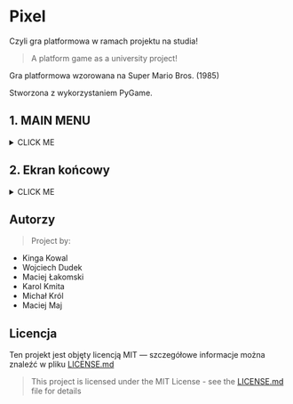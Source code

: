 # Pixel
Czyli gra platformowa w ramach projektu na studia!

> A platform game as a university project!

<!-- Narazie zrobiłem tyle z opisu. Autorzy powinni być na dole więc dopiszcie reszte tutaj pomiędzy tymi paragrafami tj. to co ustaliliśmy, że każdy ma zrobić (chyba, że nie ustalilśmy to zróbcie tak żeby było dobrze) -->
Gra platformowa wzorowana na Super Mario Bros. (1985)

Stworzona z wykorzystaniem PyGame.
## 1. MAIN MENU
<details><summary>CLICK ME</summary>
<p>
   
- Main menu powinno być podobne graficznie do gry Mario Bros. 
- W tle dobrze, aby grała muzyka z Mario Bros
- Należy dodać opcje
   - Play
        - Nowa gra
        - Wczytaj grę
        - Kontynuuj
   - Options
        - Ilość żyć
        - Dźwięk
        - Poziom trudności
        - Ustawienia grafiki
        - Przypisanie klawiszy
    - Statistics
        - Ilość prób
        - Czas gry
   - Quit
- Można zamieścić grafike ilustrującą grę  
[Link MAIN MENU](https://www.youtube.com/watch?v=bmRFi7-gy5Y)
</p>
</details>

## 2. Ekran końcowy
<details><summary>CLICK ME</summary>
<p>
   
- Należy stworzyć ekran końcowy:
    - game over
    - You win lub Level completed
- Należy stworzyć możliwość pauz (esc)  
[Link GAME OVER](https://www.youtube.com/watch?v=7srI4WCmSYc)
 </p>
</details>   




## Autorzy

> Project by:
+ Kinga Kowal
+ Wojciech Dudek
+ Maciej Łakomski
+ Karol Kmita
+ Michał Król
+ Maciej Maj

## Licencja
Ten projekt jest objęty licencją MIT — szczegółowe informacje można znaleźć w pliku [LICENSE.md](LICENSE)
> This project is licensed under the MIT License - see the [LICENSE.md](LICENSE) file for details

